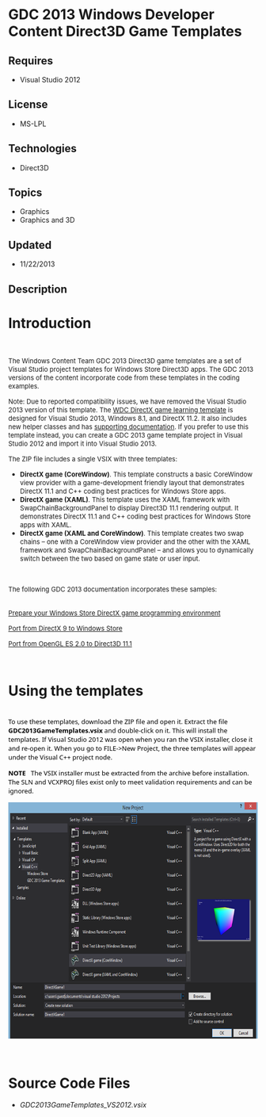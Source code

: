 # GDC 2013 Windows Developer Content Direct3D Game Templates
## Requires
- Visual Studio 2012
## License
- MS-LPL
## Technologies
- Direct3D
## Topics
- Graphics
- Graphics and 3D
## Updated
- 11/22/2013
## Description

<h1>Introduction</h1>
<p>&nbsp;</p>
<p><span style="font-size:small">The&nbsp;Windows Content Team&nbsp;GDC 2013 Direct3D game templates are a set of Visual Studio project templates for Windows Store Direct3D apps.&nbsp;The GDC 2013 versions of the content incorporate code from these templates
</span><span style="font-size:small">in the coding examples.</span></p>
<p><span style="font-size:small">Note: Due to reported compatibility issues, we have removed the Visual Studio 2013 version of this template. The
<a href="http://go.microsoft.com/fwlink/?LinkID=287055">WDC DirectX game learning template</a> is designed for Visual Studio 2013, Windows 8.1, and DirectX 11.2. It also includes new helper classes and has&nbsp;<a href="http://msdn.microsoft.com/library/windows/apps/dn481529.aspx">supporting
 documentation</a>. If you prefer to use this template instead, you can create a GDC 2013 game template project in Visual Studio 2012 and import it into Visual Studio 2013.</span></p>
<p><span style="font-size:small">The ZIP file includes a single VSIX with three templates:</span></p>
<ul>
<li><span style="font-size:small"><strong>DirectX game (CoreWindow)</strong>. This template constructs a basic CoreWindow view
</span><span style="font-size:small">provider with a game-development friendly layout that demonstrates DirectX 11.1</span>
<span style="font-size:small">and C&#43;&#43; coding best practices for Windows Store apps.</span>
</li><li><span style="font-size:small"><strong>DirectX game (XAML)</strong>. This template uses the XAML framework with&nbsp; SwapChainBackgroundPanel
</span><span style="font-size:small">to display Direct3D 11.1 rendering output. It demonstrates DirectX 11.1 and C&#43;&#43;
</span><span style="font-size:small">coding best practices for Windows Store apps with XAML.</span>
</li><li><span style="font-size:small"><strong>DirectX game (XAML and CoreWindow)</strong>. This template creates two swap chains &ndash; one with
</span><span style="font-size:small">a CoreWindow view provider and the other with the XAML framework and
</span><span style="font-size:small">SwapChainBackgroundPanel &ndash; and allows you to dynamically switch between the two
</span><span style="font-size:small">based on game state or user input.</span> </li></ul>
<p>&nbsp;</p>
<p><span style="font-size:small">The following GDC 2013 documentation incorporates these</span>
<span style="font-size:small">samples:</span></p>
<p>&nbsp;&nbsp;&nbsp;&nbsp;&nbsp;&nbsp;&nbsp;<br>
<span style="font-size:small"><a href="http://go.microsoft.com/fwlink/?LinkId=288796">Prepare your Windows Store DirectX game programming environment</a>&nbsp;</span></p>
<p><span style="font-size:small"><a href="http://go.microsoft.com/fwlink/?LinkId=288797">Port from DirectX 9 to Windows Store</a>&nbsp;</span></p>
<p><span style="font-size:small"><a href="http://go.microsoft.com/fwlink/?LinkId=288798">Port from OpenGL ES 2.0 to Direct3D 11.1</a>&nbsp;</span></p>
<p>&nbsp;</p>
<h1><span>Using the templates</span></h1>
<p><br>
<span style="color:#000000; font-family:Segoe UI; font-size:small">To use these templates, download the ZIP file and open it. Extract the file<strong> GDC2013GameTemplates.vsix</strong> and double-click on it. This will install the templates. If Visual Studio
 2012 was open when you ran the VSIX installer, close it and re-open it. When you go to FILE-&gt;New Project, the three templates will appear under the Visual C&#43;&#43; project node.&nbsp;</span></p>
<p><span style="font-size:small"><strong><span style="color:#000000; font-family:Segoe UI">NOTE</span></strong><span style="color:#000000; font-family:Segoe UI">&nbsp;&nbsp;&nbsp;The VSIX installer must be extracted from the archive before installation. The
 SLN and VCXPROJ files exist only to meet validation requirements and can be ignored.</span></span></p>
<p><em><img id="78676" src="78676-gdc13_dx_gme_templates.png" alt="" width="700" height="477"></em></p>
<p>&nbsp;</p>
<h1><span>Source Code Files</span></h1>
<ul>
<li><em>GDC2013GameTemplates_VS2012.vsix</em> </li></ul>
<h1><em>&nbsp;</em></h1>
